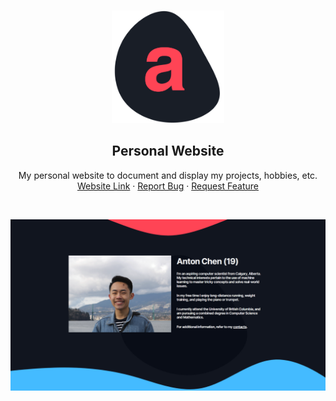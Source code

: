 

<!-- PROJECT LOGO -->
<br />
<p align="center">
    <a href="https://antonchen.ca">
        <img src="assets/img/logo.png" alt="Logo" width="180" >
    </a>

<h2 align="center" >Personal Website</h2>

  <p align="center">
    My personal website to document and display my projects, hobbies, etc.
    <br />
    <a href="https://antonchen.ca">Website Link</a>
    ·
    <a href="https://github.com/azychen/azychen.github.io/issues">Report Bug</a>
    ·
    <a href="https://github.com/azychen/azychen.github.io/issues">Request Feature</a>
  </p>
</p>
</br>

![Screenshot](/assets/screenshots/Capture.png)
